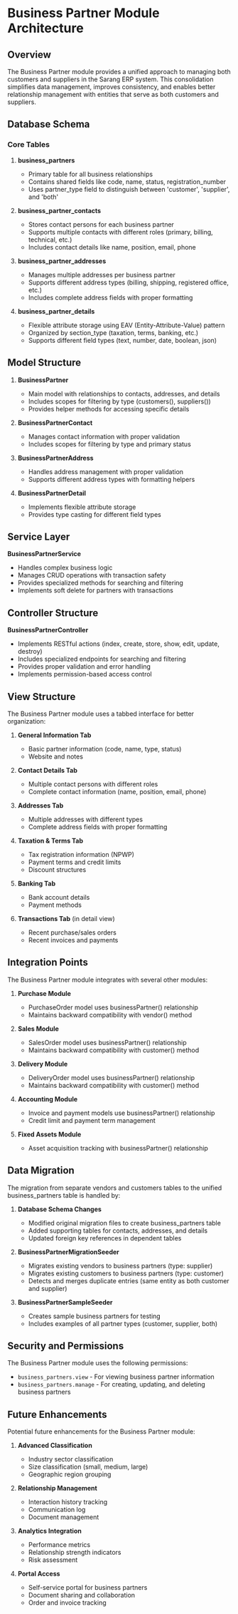 # Business Partner Module Architecture

## Overview

The Business Partner module provides a unified approach to managing both customers and suppliers in the Sarang ERP system. This consolidation simplifies data management, improves consistency, and enables better relationship management with entities that serve as both customers and suppliers.

## Database Schema

### Core Tables

1. **business_partners**

    - Primary table for all business relationships
    - Contains shared fields like code, name, status, registration_number
    - Uses partner_type field to distinguish between 'customer', 'supplier', and 'both'

2. **business_partner_contacts**

    - Stores contact persons for each business partner
    - Supports multiple contacts with different roles (primary, billing, technical, etc.)
    - Includes contact details like name, position, email, phone

3. **business_partner_addresses**

    - Manages multiple addresses per business partner
    - Supports different address types (billing, shipping, registered office, etc.)
    - Includes complete address fields with proper formatting

4. **business_partner_details**
    - Flexible attribute storage using EAV (Entity-Attribute-Value) pattern
    - Organized by section_type (taxation, terms, banking, etc.)
    - Supports different field types (text, number, date, boolean, json)

## Model Structure

1. **BusinessPartner**

    - Main model with relationships to contacts, addresses, and details
    - Includes scopes for filtering by type (customers(), suppliers())
    - Provides helper methods for accessing specific details

2. **BusinessPartnerContact**

    - Manages contact information with proper validation
    - Includes scopes for filtering by type and primary status

3. **BusinessPartnerAddress**

    - Handles address management with proper validation
    - Supports different address types with formatting helpers

4. **BusinessPartnerDetail**
    - Implements flexible attribute storage
    - Provides type casting for different field types

## Service Layer

**BusinessPartnerService**

-   Handles complex business logic
-   Manages CRUD operations with transaction safety
-   Provides specialized methods for searching and filtering
-   Implements soft delete for partners with transactions

## Controller Structure

**BusinessPartnerController**

-   Implements RESTful actions (index, create, store, show, edit, update, destroy)
-   Includes specialized endpoints for searching and filtering
-   Provides proper validation and error handling
-   Implements permission-based access control

## View Structure

The Business Partner module uses a tabbed interface for better organization:

1. **General Information Tab**

    - Basic partner information (code, name, type, status)
    - Website and notes

2. **Contact Details Tab**

    - Multiple contact persons with different roles
    - Complete contact information (name, position, email, phone)

3. **Addresses Tab**

    - Multiple addresses with different types
    - Complete address fields with proper formatting

4. **Taxation & Terms Tab**

    - Tax registration information (NPWP)
    - Payment terms and credit limits
    - Discount structures

5. **Banking Tab**

    - Bank account details
    - Payment methods

6. **Transactions Tab** (in detail view)
    - Recent purchase/sales orders
    - Recent invoices and payments

## Integration Points

The Business Partner module integrates with several other modules:

1. **Purchase Module**

    - PurchaseOrder model uses businessPartner() relationship
    - Maintains backward compatibility with vendor() method

2. **Sales Module**

    - SalesOrder model uses businessPartner() relationship
    - Maintains backward compatibility with customer() method

3. **Delivery Module**

    - DeliveryOrder model uses businessPartner() relationship
    - Maintains backward compatibility with customer() method

4. **Accounting Module**

    - Invoice and payment models use businessPartner() relationship
    - Credit limit and payment term management

5. **Fixed Assets Module**
    - Asset acquisition tracking with businessPartner() relationship

## Data Migration

The migration from separate vendors and customers tables to the unified business_partners table is handled by:

1. **Database Schema Changes**

    - Modified original migration files to create business_partners table
    - Added supporting tables for contacts, addresses, and details
    - Updated foreign key references in dependent tables

2. **BusinessPartnerMigrationSeeder**

    - Migrates existing vendors to business partners (type: supplier)
    - Migrates existing customers to business partners (type: customer)
    - Detects and merges duplicate entries (same entity as both customer and supplier)

3. **BusinessPartnerSampleSeeder**
    - Creates sample business partners for testing
    - Includes examples of all partner types (customer, supplier, both)

## Security and Permissions

The Business Partner module uses the following permissions:

-   `business_partners.view` - For viewing business partner information
-   `business_partners.manage` - For creating, updating, and deleting business partners

## Future Enhancements

Potential future enhancements for the Business Partner module:

1. **Advanced Classification**

    - Industry sector classification
    - Size classification (small, medium, large)
    - Geographic region grouping

2. **Relationship Management**

    - Interaction history tracking
    - Communication log
    - Document management

3. **Analytics Integration**

    - Performance metrics
    - Relationship strength indicators
    - Risk assessment

4. **Portal Access**
    - Self-service portal for business partners
    - Document sharing and collaboration
    - Order and invoice tracking

